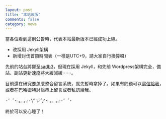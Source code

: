 ```yaml
---
layout: post
title: "本站改版"
comments: false
category: news
---
```


當各位看到這則公告時，代表本站最新版本已經成功上線。

  - 改採用 Jekyll架構
  - 新增討伐首領時間表（一樣是UTC+9，請大家自行換算囉）

先前的站台將挪至<a href="//sadb3.lisezdb.com">sadb3</a>，但現在採用 Jekyll，和先前 Wordpress架構完全，備站、副站更新速度將大緩減緩⋯⋯。

目前還在研究要怎麼整合留言系統，就先暫時拿掉了。如果有問題可以<a href="mailto:stoneagedb@gmail.com">寫信給我</a>，或者在巴哈姆特討論串上留言或者私訊給我。

*･゜ﾟ･*:.｡..｡.:*･'(*ﾟ▽ﾟ*)'･*:.｡. .｡.:*･゜ﾟ･*

終於可以安心睡了！
